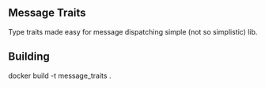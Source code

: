 ## Message Traits
Type traits made easy for message dispatching simple (not so simplistic) lib.

## Building
docker build -t message_traits .
